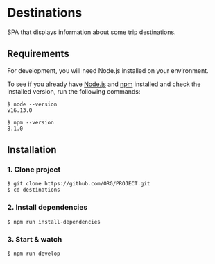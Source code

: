 # Destinations

SPA that displays information about some trip destinations.

## Requirements

For development, you will need Node.js installed on your environment.

To see if you already have [Node.js](http://nodejs.org/) and [npm](https://npmjs.org/) installed and check the installed version, run the following commands:

```shell script
$ node --version
v16.13.0

$ npm --version
8.1.0
```

## Installation

### 1. Clone project

```shell script
$ git clone https://github.com/ORG/PROJECT.git
$ cd destinations
```

### 2. Install dependencies

```shell script
$ npm run install-dependencies
```


### 3. Start & watch

```shell script
$ npm run develop
```

[//]: # ()
[//]: # (### Simple build for production)

[//]: # ()
[//]: # (```shell script)

[//]: # ($ npm run develop)

[//]: # (```)
